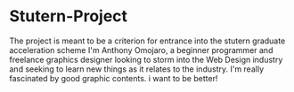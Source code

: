 # Stutern-Project
The project is meant to be a criterion for entrance into the stutern graduate acceleration scheme
I'm Anthony Omojaro, a beginner programmer and freelance graphics designer looking to storm into the Web Design industry and seeking to learn new things as it relates to the industry. I'm really fascinated by good graphic contents. i want to be better!
